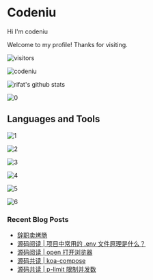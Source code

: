 # Codeniu

Hi I'm codeniu

Welcome to my profile! Thanks for visiting.

 ![visitors](https://visitor-badge.laobi.icu/badge?page_id=Codeniu.youngniu)

 ![codeniu](https://img.shields.io/github/stars/codeniu.svg)

![rifat's github stats](https://github-readme-stats.vercel.app/api?username=Codeniu&show_icons=true)

 ![0](https://github-readme-stats.vercel.app/api/top-langs/?username=codeniu&theme=white-green)

## Languages and Tools

 ![1](https://img.shields.io/badge/CSS-239120?&style=for-the-badge&logo=css3&logoColor=white&color=red)

 ![2](https://img.shields.io/badge/JavaScript-F7DF1E?style=for-the-badge&logo=javascript&logoColor=black)

 ![3](https://img.shields.io/badge/Node.js-43853D?style=for-the-badge&logo=node.js&logoColor=white)

 ![4](https://img.shields.io/badge/Go-00ADD8?style=for-the-badge&logo=go&logoColor=white)

 ![5](https://img.shields.io/badge/React-20232A?style=for-the-badge&logo=react&logoColor=61DAFB)

 ![6](https://img.shields.io/badge/Vue.js-35495E?style=for-the-badge&logo=vue.js&logoColor=4FC08D)

### Recent Blog Posts

* [辞职卖烤肠](https://juejin.cn/post/7220351836331311159)
* [源码阅读 | 项目中常用的 .env 文件原理是什么？](https://juejin.cn/post/7180682987808227389)
* [源码阅读 | open 打开浏览器](https://juejin.cn/post/7180334309239160890)
* [源码共读 | koa-compose](https://juejin.cn/post/7179950005728313381)
* [源码共读 | p-limit 限制并发数](https://juejin.cn/post/7179545091323887674)
